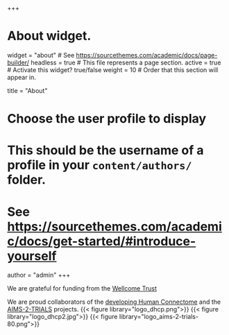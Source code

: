 +++
# About widget.
widget = "about"  # See https://sourcethemes.com/academic/docs/page-builder/
headless = true  # This file represents a page section.
active = true  # Activate this widget? true/false
weight = 10  # Order that this section will appear in.

title = "About"

# Choose the user profile to display
# This should be the username of a profile in your `content/authors/` folder.
# See https://sourcethemes.com/academic/docs/get-started/#introduce-yourself
author = "admin"
+++

We are grateful for funding from the [Wellcome Trust](http://wellcome.ac.uk/)

We are proud collaborators of the [developing Human Connectome](http://www.developingconnectome.org) and the [AIMS-2-TRIALS](https://www.aims-2-trials.eu) projects.
{{< figure library="logo_dhcp.png">}} {{< figure library="logo_dhcp2.jpg">}} {{< figure library="logo_aims-2-trials-80.png">}}
